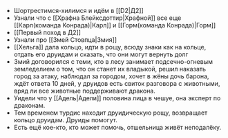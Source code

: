* Шортрестимся-хилимся и идём в [[D2|Д2]]
* Узнали что с [[Храфна Блейксдоттир|Храфной]] все еще [[Карл(команда Конрада)|Карл]] и [[Горм(команда Конрада)|Горм]]
* [[Первый поход в Д2]]
* Узнали про [[Змей Стовпца|Змия]] 
* [[Хельга]] дала кольцо, идти в рощу, всюду знаки как на кольце, отдать его друидам и сказать, что они могут вернуть долг
* Змий договорился с теми, кто в лесу занимает подсечно-огневым земледелием о том, что он станет их владыкой, решил наказать город за атаку, наблюдал за городом, хочет в жёны дочь барона, ждёт ответа 10 дней, у друидов есть свиток разговора с животными, вряд ли все животные поддерживают дракона.
* Уидели что у [[Адель|Адели]] половина лица в чешуе, она эксперт по драконам.
* Тем временем турдис находит друидическую рощу, возвращает кольцо друидам. Друиды помогут.
* Есть ещё кое-кто, кто может помочь, отшельница живёт неподалёку.